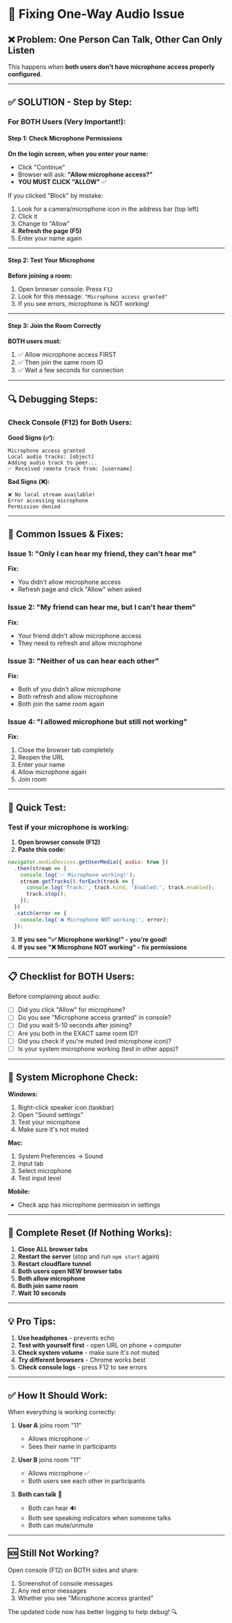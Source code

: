 # 🔧 Fixing One-Way Audio Issue

## ❌ Problem: One Person Can Talk, Other Can Only Listen

This happens when **both users don't have microphone access properly configured**.

---

## ✅ SOLUTION - Step by Step:

### For BOTH Users (Very Important!):

#### Step 1: Check Microphone Permissions

**On the login screen, when you enter your name:**
- Click "Continue"
- Browser will ask: **"Allow microphone access?"**
- **YOU MUST CLICK "ALLOW"** ✅

If you clicked "Block" by mistake:
1. Look for a camera/microphone icon in the address bar (top left)
2. Click it
3. Change to "Allow"
4. **Refresh the page (F5)**
5. Enter your name again

---

#### Step 2: Test Your Microphone

**Before joining a room:**
1. Open browser console: Press `F12`
2. Look for this message: `"Microphone access granted"`
3. If you see errors, microphone is NOT working!

---

#### Step 3: Join the Room Correctly

**BOTH users must:**
1. ✅ Allow microphone access FIRST
2. ✅ Then join the same room ID
3. ✅ Wait a few seconds for connection

---

## 🔍 Debugging Steps:

### Check Console (F12) for Both Users:

**Good Signs (✅):**
```
Microphone access granted
Local audio tracks: [object]
Adding audio track to peer...
✅ Received remote track from: [username]
```

**Bad Signs (❌):**
```
❌ No local stream available!
Error accessing microphone
Permission denied
```

---

## 🎯 Common Issues & Fixes:

### Issue 1: "Only I can hear my friend, they can't hear me"
**Fix:** 
- You didn't allow microphone access
- Refresh page and click "Allow" when asked

### Issue 2: "My friend can hear me, but I can't hear them"
**Fix:**
- Your friend didn't allow microphone access
- They need to refresh and allow microphone

### Issue 3: "Neither of us can hear each other"
**Fix:**
- Both of you didn't allow microphone
- Both refresh and allow microphone
- Both join the same room again

### Issue 4: "I allowed microphone but still not working"
**Fix:**
1. Close the browser tab completely
2. Reopen the URL
3. Enter your name
4. Allow microphone again
5. Join room

---

## 🧪 Quick Test:

### Test if your microphone is working:

1. **Open browser console (F12)**
2. **Paste this code:**
```javascript
navigator.mediaDevices.getUserMedia({ audio: true })
  .then(stream => {
    console.log('✅ Microphone working!');
    stream.getTracks().forEach(track => {
      console.log('Track:', track.kind, 'Enabled:', track.enabled);
      track.stop();
    });
  })
  .catch(error => {
    console.log('❌ Microphone NOT working:', error);
  });
```

3. **If you see "✅ Microphone working!" - you're good!**
4. **If you see "❌ Microphone NOT working" - fix permissions**

---

## 📋 Checklist for BOTH Users:

Before complaining about audio:

- [ ] Did you click "Allow" for microphone?
- [ ] Do you see "Microphone access granted" in console?
- [ ] Did you wait 5-10 seconds after joining?
- [ ] Are you both in the EXACT same room ID?
- [ ] Did you check if you're muted (red microphone icon)?
- [ ] Is your system microphone working (test in other apps)?

---

## 🎤 System Microphone Check:

**Windows:**
1. Right-click speaker icon (taskbar)
2. Open "Sound settings"
3. Test your microphone
4. Make sure it's not muted

**Mac:**
1. System Preferences → Sound
2. Input tab
3. Select microphone
4. Test input level

**Mobile:**
- Check app has microphone permission in settings

---

## 🔄 Complete Reset (If Nothing Works):

1. **Close ALL browser tabs**
2. **Restart the server** (stop and run `npm start` again)
3. **Restart cloudflare tunnel**
4. **Both users open NEW browser tabs**
5. **Both allow microphone**
6. **Both join same room**
7. **Wait 10 seconds**

---

## 💡 Pro Tips:

1. **Use headphones** - prevents echo
2. **Test with yourself first** - open URL on phone + computer
3. **Check system volume** - make sure it's not muted
4. **Try different browsers** - Chrome works best
5. **Check console logs** - press F12 to see errors

---

## ✅ How It Should Work:

When everything is working correctly:

1. **User A** joins room "11"
   - Allows microphone ✅
   - Sees their name in participants

2. **User B** joins room "11"
   - Allows microphone ✅
   - Both users see each other in participants

3. **Both can talk** 🎤
   - Both can hear 🔊
   - Both see speaking indicators when someone talks
   - Both can mute/unmute

---

## 🆘 Still Not Working?

Open console (F12) on BOTH sides and share:
1. Screenshot of console messages
2. Any red error messages
3. Whether you see "Microphone access granted"

The updated code now has better logging to help debug! 🔍
